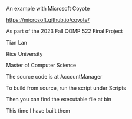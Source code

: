 An example with Microsoft Coyote

https://microsoft.github.io/coyote/

As part of the 2023 Fall COMP 522 Final Project

Tian Lan

Rice University

Master of Computer Science


The source code is at AccountManager

To build from source, run the script under Scripts

Then you can find the executable file at bin

This time I have built them
